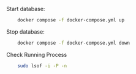 Start database:
```bash
    docker compose -f docker-compose.yml up
```

Stop database:
```bash
    docker compose -f docker-compose.yml down
```

Check Running Process
```bash
    sudo lsof -i -P -n
```
